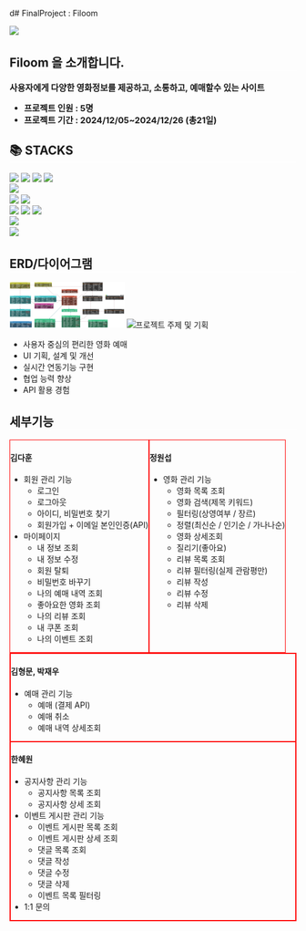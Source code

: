 d# FinalProject : Filoom


<div align= "left">  
  <img src="https://capsule-render.vercel.app/api?type=waving&color=887272&height=180&text=Filoom&animation=fadeIn&fontColor=000000&fontSize=60" />
</div>

<div align= "left"> 
  <h2 style="border-bottom: 1px solid white;"> Filoom 을 소개합니다. </h2>  
  <div style="font-weight: 700; font-size: 15px; text-align: left;">
    사용자에게 다양한 영화정보를 제공하고, 소통하고, 예매할수 있는 사이트 
    <ul>
        <li>프로젝트 인원 : 5명</li>
        <li>프로젝트 기간 : 2024/12/05~2024/12/26 (총21일) </li>
    </ul>
  </div> 
  
</div>

<h2 style="border-bottom: 1px solid white;">📚 STACKS</h2>

<div align=left> 
  <img src="https://img.shields.io/badge/java-007396?style=for-the-badge&logo=java&logoColor=white"> 
  <img src="https://img.shields.io/badge/html5-E34F26?style=for-the-badge&logo=html5&logoColor=white"> 
  <img src="https://img.shields.io/badge/css-1572B6?style=for-the-badge&logo=css3&logoColor=white"> 
  <img src="https://img.shields.io/badge/javascript-F7DF1E?style=for-the-badge&logo=javascript&logoColor=black">  
  <br> 

  <img src="https://img.shields.io/badge/jquery-0769AD?style=for-the-badge&logo=jquery&logoColor=white">
  <br>
  
  <img src="https://img.shields.io/badge/oracle-F80000?style=for-the-badge&logo=oracle&logoColor=white"> 
  <img src="https://img.shields.io/badge/mysql-4479A1?style=for-the-badge&logo=mysql&logoColor=white"> 
  <br>
  
  <img src="https://img.shields.io/badge/spring-6DB33F?style=for-the-badge&logo=spring&logoColor=white"> 
  <img src="https://img.shields.io/badge/mybatis-E34F26?style=for-the-badge&logo=mybatis&logoColor=white">
  <img src="https://img.shields.io/badge/bootstrap-7952B3?style=for-the-badge&logo=bootstrap&logoColor=white">
  <br>

  <img src="https://img.shields.io/badge/apache tomcat-F8DC75?style=for-the-badge&logo=apachetomcat&logoColor=white">
  <br>
  
  <img src="https://img.shields.io/badge/github-181717?style=for-the-badge&logo=github&logoColor=white">
  <br>
</div>
    

<h2 style="border-bottom: 1px solid white;">ERD/다이어그램</h2>
<div>
    <img width="40%" src="/ERD.PNG">
    <img width="40%" src="/diagram.PNG>
</div>

<br>

<h2 style="border-bottom: 1px solid white;">프로젝트 주제 및 기획</h2>
    <ul>
        <li>사용자 중심의 편리한 영화 예매</li>
        <li>UI 기획, 설계 및 개선</li>
        <li>실시간 연동기능 구현</li>
        <li>협업 능력 향상</li>
        <li>API 활용 경험</li>
    </ul>



<h2 style="border-bottom: 1px solid white;">세부기능</h2>
<div style="display:flex">
    <div style="border:1px solid red;">
        <h4>김다훈</h4>
        <ul>
            <li>
                회원 관리 기능
                <ul>
                    <li>로그인</li>
                    <li>로그아웃</li>
                    <li>아이디, 비밀번호 찾기</li>
                    <li>회원가입 + 이메일 본인인증(API)</li>
                </ul>
            </li>
            <li>마이페이지
                <ul>
                    <li>내 정보 조회</li>
                    <li>내 정보 수정</li>
                    <li>회원 탈퇴</li>
                    <li>비밀번호 바꾸기</li>
                    <li>나의 예매 내역 조회</li>
                    <li>좋아요한 영화 조회</li>
                    <li>나의 리뷰 조회</li>
                    <li>내 쿠폰 조회</li>
                    <li>나의 이벤트 조회</li>
                </ul>
            </li>
        </ul>
    </div>
    <div style="border:1px solid red;">
        <h4>정원섭</h4>
        <ul>
            <li>
                영화 관리 기능
                <ul>
                    <li>영화 목록 조회</li>
                    <li>영화 검색(제목 키워드)</li>
                    <li>필터링(상영여부 / 장르)</li>
                    <li>정렬(최신순 / 인기순 / 가나나순)</li>
                    <li>영화 상세조회</li>
                    <li>질리기(좋아요)</li>
                    <li>리뷰 목록 조회</li>
                    <li>리뷰 필터링(실제 관람평만)</li>
                    <li>리뷰 작성</li>
                    <li>리뷰 수정</li>
                    <li>리뷰 삭제</li>
                </ul>
            </li>
        </ul>
    </div>
</div>
<div style="border:1px solid red;">
<div style="border:1px solid red;">
<h4>김형문, 박재우</h4>
<ul>
    <li>
        예매 관리 기능
        <ul>
            <li>예매 (결제 API)</li>
            <li>예매 취소</li>
            <li>예매 내역 상세조회</li>
        </ul>
    </li>
</ul>
</div>
<div style="border:1px solid red;">
<h4>한혜원</h4>
<ul>
    <li>
        공지사항 관리 기능
        <ul>
            <li>공지사항 목록 조회</li>
            <li>공지사항 상세 조회</li>
        </ul>
    </li>
    <li>
        이벤트 게시판 관리 기능
        <ul>
            <li>이벤트 게시판 목록 조회</li>
            <li>이벤트 게시판 상세 조회</li>
            <li>댓글 목록 조회</li>
            <li>댓글 작성</li>
            <li>댓글 수정</li>
            <li>댓글 삭제</li>
            <li>이벤트 목록 필터링</li>
        </ul>
    </li>
    <li>
        1:1 문의
    </li>
</ul>
</div>
</div>